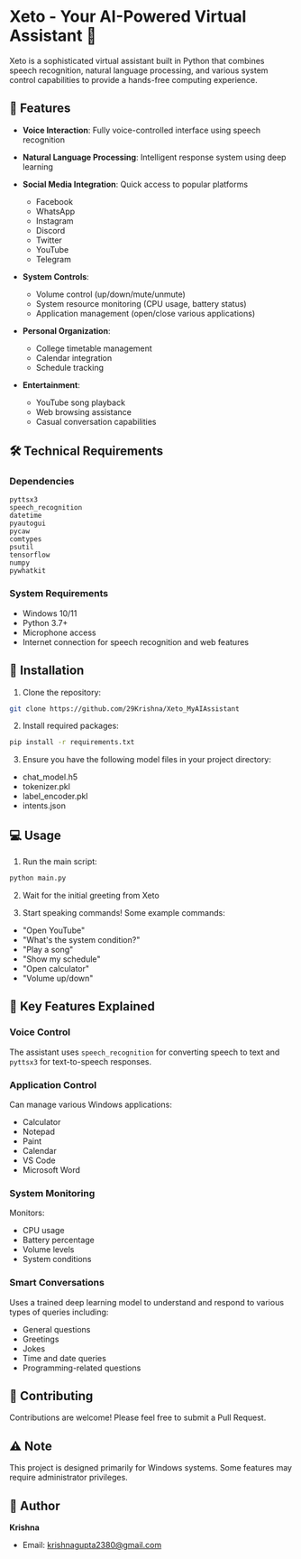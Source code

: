 # Xeto - Your AI-Powered Virtual Assistant 🤖

Xeto is a sophisticated virtual assistant built in Python that combines speech recognition, natural language processing, and various system control capabilities to provide a hands-free computing experience.

## 🌟 Features

- **Voice Interaction**: Fully voice-controlled interface using speech recognition
- **Natural Language Processing**: Intelligent response system using deep learning
- **Social Media Integration**: Quick access to popular platforms
  - Facebook
  - WhatsApp
  - Instagram
  - Discord
  - Twitter
  - YouTube
  - Telegram

- **System Controls**:
  - Volume control (up/down/mute/unmute)
  - System resource monitoring (CPU usage, battery status)
  - Application management (open/close various applications)

- **Personal Organization**:
  - College timetable management
  - Calendar integration
  - Schedule tracking

- **Entertainment**:
  - YouTube song playback
  - Web browsing assistance
  - Casual conversation capabilities

## 🛠️ Technical Requirements

### Dependencies
```
pyttsx3
speech_recognition
datetime
pyautogui
pycaw
comtypes
psutil
tensorflow
numpy
pywhatkit
```

### System Requirements
- Windows 10/11
- Python 3.7+
- Microphone access
- Internet connection for speech recognition and web features

## 🚀 Installation

1. Clone the repository:
```bash
git clone https://github.com/29Krishna/Xeto_MyAIAssistant
```

2. Install required packages:
```bash
pip install -r requirements.txt
```

3. Ensure you have the following model files in your project directory:
- chat_model.h5
- tokenizer.pkl
- label_encoder.pkl
- intents.json

## 💻 Usage

1. Run the main script:
```bash
python main.py
```

2. Wait for the initial greeting from Xeto

3. Start speaking commands! Some example commands:
- "Open YouTube"
- "What's the system condition?"
- "Play a song"
- "Show my schedule"
- "Open calculator"
- "Volume up/down"

## 🎯 Key Features Explained

### Voice Control
The assistant uses `speech_recognition` for converting speech to text and `pyttsx3` for text-to-speech responses.

### Application Control
Can manage various Windows applications:
- Calculator
- Notepad
- Paint
- Calendar
- VS Code
- Microsoft Word

### System Monitoring
Monitors:
- CPU usage
- Battery percentage
- Volume levels
- System conditions

### Smart Conversations
Uses a trained deep learning model to understand and respond to various types of queries including:
- General questions
- Greetings
- Jokes
- Time and date queries
- Programming-related questions

## 🤝 Contributing

Contributions are welcome! Please feel free to submit a Pull Request.

## ⚠️ Note

This project is designed primarily for Windows systems. Some features may require administrator privileges.

## 👥 Author

**Krishna**
- Email: krishnagupta2380@gmail.com 
